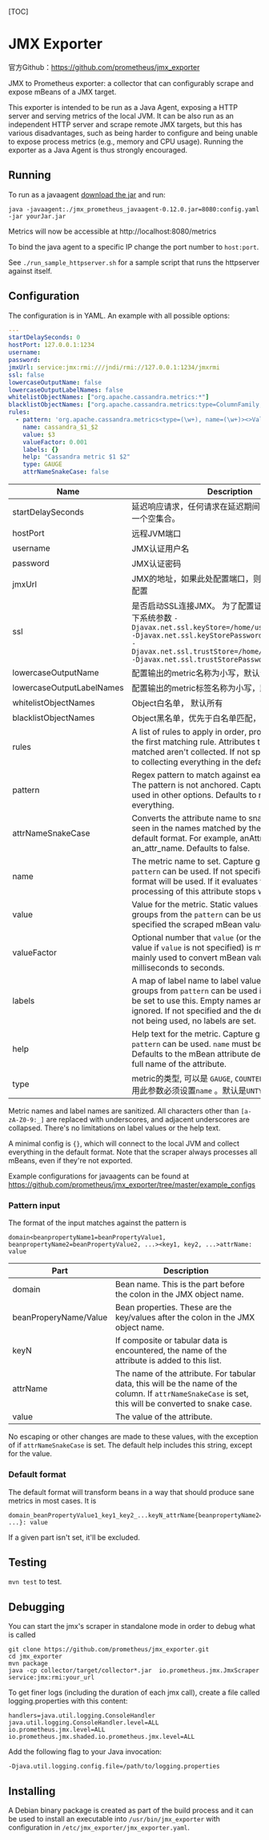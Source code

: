 [TOC]

JMX Exporter
=====

官方Github：https://github.com/prometheus/jmx_exporter

JMX to Prometheus exporter: a collector that can configurably scrape and
expose mBeans of a JMX target.

This exporter is intended to be run as a Java Agent, exposing a HTTP server
and serving metrics of the local JVM. It can be also run as an independent
HTTP server and scrape remote JMX targets, but this has various
disadvantages, such as being harder to configure and being unable to expose
process metrics (e.g., memory and CPU usage). Running the exporter as a Java
Agent is thus strongly encouraged.

## Running

To run as a javaagent [download the jar](https://repo1.maven.org/maven2/io/prometheus/jmx/jmx_prometheus_javaagent/0.12.0/jmx_prometheus_javaagent-0.12.0.jar) and run:

```shell
java -javaagent:./jmx_prometheus_javaagent-0.12.0.jar=8080:config.yaml -jar yourJar.jar
```
Metrics will now be accessible at http://localhost:8080/metrics

To bind the java agent to a specific IP change the port number to `host:port`.

See `./run_sample_httpserver.sh` for a sample script that runs the httpserver against itself.

## Configuration
The configuration is in YAML. An example with all possible options:
```yaml
---
startDelaySeconds: 0
hostPort: 127.0.0.1:1234
username: 
password: 
jmxUrl: service:jmx:rmi:///jndi/rmi://127.0.0.1:1234/jmxrmi
ssl: false
lowercaseOutputName: false
lowercaseOutputLabelNames: false
whitelistObjectNames: ["org.apache.cassandra.metrics:*"]
blacklistObjectNames: ["org.apache.cassandra.metrics:type=ColumnFamily,*"]
rules:
  - pattern: 'org.apache.cassandra.metrics<type=(\w+), name=(\w+)><>Value: (\d+)'
    name: cassandra_$1_$2
    value: $3
    valueFactor: 0.001
    labels: {}
    help: "Cassandra metric $1 $2"
    type: GAUGE
    attrNameSnakeCase: false
```
| Name                      | Description                                                  |
| ------------------------- | ------------------------------------------------------------ |
| startDelaySeconds         | 延迟响应请求，任何请求在延迟期间内，得到的仅仅是一个空集合。 |
| hostPort                  | 远程JVM端口                                                  |
| username                  | JMX认证用户名                                                |
| password                  | JMX认证密码                                                  |
| jmxUrl                    | JMX的地址，如果此处配置端口，则hostPort不应该在配置          |
| ssl                       | 是否启动SSL连接JMX。 为了配置证书，你应该设置以下系统参数          `-Djavax.net.ssl.keyStore=/home/user/.keystore`<br/>`-Djavax.net.ssl.keyStorePassword=changeit`<br/>`-Djavax.net.ssl.trustStore=/home/user/.truststore`<br/>`-Djavax.net.ssl.trustStorePassword=changeit` |
| lowercaseOutputName       | 配置输出的metric名称为小写，默认`false`                      |
| lowercaseOutputLabelNames | 配置输出的metric标签名称为小写，默认`false`                  |
| whitelistObjectNames      | Object白名单， 默认所有                                      |
| blacklistObjectNames      | Object黑名单，优先于白名单匹配， 默认`none`                  |
| rules                     | A list of rules to apply in order, processing stops at the first matching rule. Attributes that aren't matched aren't collected. If not specified, defaults to collecting everything in the default format. |
| pattern                   | Regex pattern to match against each bean attribute. The pattern is not anchored. Capture groups can be used in other options. Defaults to matching everything. |
| attrNameSnakeCase         | Converts the attribute name to snake case. This is seen in the names matched by the pattern and the default format. For example, anAttrName to an\_attr\_name. Defaults to false. |
| name                      | The metric name to set. Capture groups from the `pattern` can be used. If not specified, the default format will be used. If it evaluates to empty, processing of this attribute stops with no output. |
| value                     | Value for the metric. Static values and capture groups from the `pattern` can be used. If not specified the scraped mBean value will be used. |
| valueFactor               | Optional number that `value` (or the scraped mBean value if `value` is not specified) is multiplied by, mainly used to convert mBean values from milliseconds to seconds. |
| labels                    | A map of label name to label value pairs. Capture groups from `pattern` can be used in each. `name` must be set to use this. Empty names and values are ignored. If not specified and the default format is not being used, no labels are set. |
| help                      | Help text for the metric. Capture groups from `pattern` can be used. `name` must be set to use this. Defaults to the mBean attribute description and the full name of the attribute. |
| type                      | metric的类型, 可以是 `GAUGE`, `COUNTER` or `UNTYPED`。使用此参数必须设置`name` 。默认是`UNTYPED`. |

Metric names and label names are sanitized. All characters other than `[a-zA-Z0-9:_]` are replaced with underscores,
and adjacent underscores are collapsed. There's no limitations on label values or the help text.

A minimal config is `{}`, which will connect to the local JVM and collect everything in the default format.
Note that the scraper always processes all mBeans, even if they're not exported.

Example configurations for javaagents can be found at  https://github.com/prometheus/jmx_exporter/tree/master/example_configs

### Pattern input
The format of the input matches against the pattern is
```
domain<beanpropertyName1=beanPropertyValue1, beanpropertyName2=beanPropertyValue2, ...><key1, key2, ...>attrName: value
```

| Part                  | Description                                                  |
| --------------------- | ------------------------------------------------------------ |
| domain                | Bean name. This is the part before the colon in the JMX object name. |
| beanProperyName/Value | Bean properties. These are the key/values after the colon in the JMX object name. |
| keyN                  | If composite or tabular data is encountered, the name of the attribute is added to this list. |
| attrName              | The name of the attribute. For tabular data, this will be the name of the column. If `attrNameSnakeCase` is set, this will be converted to snake case. |
| value                 | The value of the attribute.                                  |

No escaping or other changes are made to these values, with the exception of if `attrNameSnakeCase` is set.
The default help includes this string, except for the value.

### Default format
The default format will transform beans in a way that should produce sane metrics in most cases. It is
```
domain_beanPropertyValue1_key1_key2_...keyN_attrName{beanpropertyName2="beanPropertyValue2", ...}: value
```
If a given part isn't set, it'll be excluded.

## Testing

`mvn test` to test.

## Debugging

You can start the jmx's scraper in standalone mode in order to debug what is called 

```
git clone https://github.com/prometheus/jmx_exporter.git
cd jmx_exporter
mvn package
java -cp collector/target/collector*.jar  io.prometheus.jmx.JmxScraper  service:jmx:rmi:your_url
```

To get finer logs (including the duration of each jmx call),
create a file called logging.properties with this content:

```
handlers=java.util.logging.ConsoleHandler
java.util.logging.ConsoleHandler.level=ALL
io.prometheus.jmx.level=ALL
io.prometheus.jmx.shaded.io.prometheus.jmx.level=ALL
```

Add the following flag to your Java invocation:

`-Djava.util.logging.config.file=/path/to/logging.properties`


## Installing

A Debian binary package is created as part of the build process and it can
be used to install an executable into `/usr/bin/jmx_exporter` with configuration
in `/etc/jmx_exporter/jmx_exporter.yaml`.